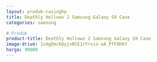```yaml
---
layout: produk-casinghp
title: Deathly Hollows 2 Samsung Galaxy S9 Case
categories: samsung

# Produk
product-title: Deathly Hollows 2 Samsung Galaxy S9 Case
image-drive: 1cHgDmcKOyjxNlE1rYrvio-aA_PfF8hKY
harga: 90000
---
```

